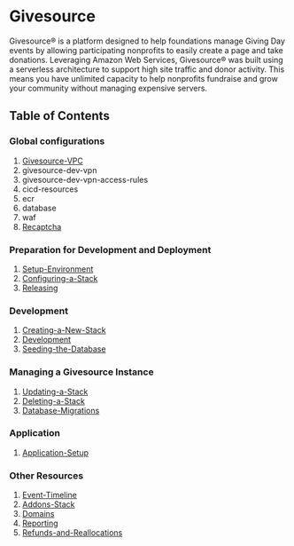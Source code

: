 # Givesource
Givesource® is a platform designed to help foundations manage Giving Day events by allowing participating nonprofits to easily create a page and take donations.
Leveraging Amazon Web Services, Givesource® was built using a serverless architecture to support high site traffic and donor activity.
This means you have unlimited capacity to help nonprofits fundraise and grow your community without managing expensive servers.

## Table of Contents
### Global configurations
1. [Givesource-VPC](givesource-vpc.md)
1. givesource-dev-vpn
1. givesource-dev-vpn-access-rules
1. cicd-resources
1. ecr
1. database
1. waf
1. [Recaptcha](recaptcha.md)

### Preparation for Development and Deployment
1. [Setup-Environment](setup-environment.md)
1. [Configuring-a-Stack](configuring-a-stack.md)
1. [Releasing](releasing.md)

### Development
1. [Creating-a-New-Stack](creating-a-new-stack.md)
1. [Development](development.md)
1. [Seeding-the-Database](seeding-the-database.md)

### Managing a Givesource Instance
1. [Updating-a-Stack](updating-a-stack.md)
1. [Deleting-a-Stack](deleting-a-stack.md)
1. [Database-Migrations](database-migrations.md)

### Application
1. [Application-Setup](application-setup.md)

### Other Resources
1. [Event-Timeline](event-timeline.md)
1. [Addons-Stack](addons-stack.md)
1. [Domains](domains.md)
1. [Reporting](reporting.md)
1. [Refunds-and-Reallocations](refunds-and-reallocations.md)
